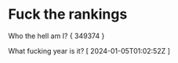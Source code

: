 # Fuck the rankings

Who the hell am I?
{ 349374 }

What fucking year is it?
[ 2024-01-05T01:02:52Z ]
